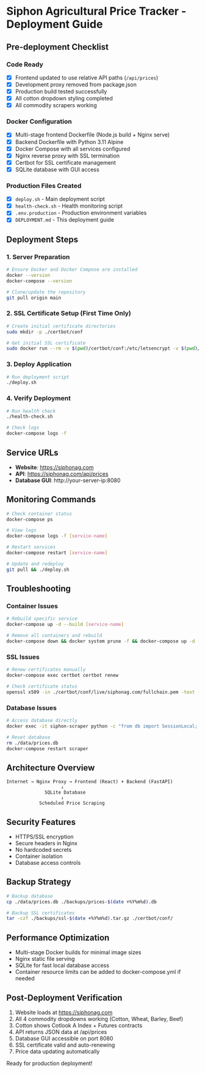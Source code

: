 # Siphon Agricultural Price Tracker - Deployment Guide

## Pre-deployment Checklist

### Code Ready
- [x] Frontend updated to use relative API paths (`/api/prices`)
- [x] Development proxy removed from package.json
- [x] Production build tested successfully
- [x] All cotton dropdown styling completed
- [x] All commodity scrapers working

### Docker Configuration
- [x] Multi-stage frontend Dockerfile (Node.js build + Nginx serve)
- [x] Backend Dockerfile with Python 3.11 Alpine
- [x] Docker Compose with all services configured
- [x] Nginx reverse proxy with SSL termination
- [x] Certbot for SSL certificate management
- [x] SQLite database with GUI access

### Production Files Created
- [x] `deploy.sh` - Main deployment script
- [x] `health-check.sh` - Health monitoring script
- [x] `.env.production` - Production environment variables
- [x] `DEPLOYMENT.md` - This deployment guide

## Deployment Steps

### 1. Server Preparation
```bash
# Ensure Docker and Docker Compose are installed
docker --version
docker-compose --version

# Clone/update the repository
git pull origin main
```

### 2. SSL Certificate Setup (First Time Only)
```bash
# Create initial certificate directories
sudo mkdir -p ./certbot/conf

# Get initial SSL certificate
sudo docker run --rm -v $(pwd)/certbot/conf:/etc/letsencrypt -v $(pwd)/certbot/www:/var/www/certbot certbot/certbot certonly --webroot --webroot-path=/var/www/certbot --email your-email@example.com --agree-tos --no-eff-email -d siphonag.com -d www.siphonag.com
```

### 3. Deploy Application
```bash
# Run deployment script
./deploy.sh
```

### 4. Verify Deployment
```bash
# Run health check
./health-check.sh

# Check logs
docker-compose logs -f
```

## Service URLs

- **Website**: https://siphonag.com
- **API**: https://siphonag.com/api/prices
- **Database GUI**: http://your-server-ip:8080

## Monitoring Commands

```bash
# Check container status
docker-compose ps

# View logs
docker-compose logs -f [service-name]

# Restart services
docker-compose restart [service-name]

# Update and redeploy
git pull && ./deploy.sh
```

## Troubleshooting

### Container Issues
```bash
# Rebuild specific service
docker-compose up -d --build [service-name]

# Remove all containers and rebuild
docker-compose down && docker system prune -f && docker-compose up -d --build
```

### SSL Issues
```bash
# Renew certificates manually
docker-compose exec certbot certbot renew

# Check certificate status
openssl x509 -in ./certbot/conf/live/siphonag.com/fullchain.pem -text -noout
```

### Database Issues
```bash
# Access database directly
docker exec -it siphon-scraper python -c "from db import SessionLocal; from models import Price; db = SessionLocal(); print('Records:', db.query(Price).count())"

# Reset database
rm ./data/prices.db
docker-compose restart scraper
```

## Architecture Overview

```
Internet → Nginx Proxy → Frontend (React) + Backend (FastAPI)
                    ↓
              SQLite Database
                    ↓
            Scheduled Price Scraping
```

## Security Features

- HTTPS/SSL encryption
- Secure headers in Nginx
- No hardcoded secrets
- Container isolation
- Database access controls

## Backup Strategy

```bash
# Backup database
cp ./data/prices.db ./backups/prices-$(date +%Y%m%d).db

# Backup SSL certificates
tar -czf ./backups/ssl-$(date +%Y%m%d).tar.gz ./certbot/conf/
```

## Performance Optimization

- Multi-stage Docker builds for minimal image sizes
- Nginx static file serving
- SQLite for fast local database access
- Container resource limits can be added to docker-compose.yml if needed

## Post-Deployment Verification

1. Website loads at https://siphonag.com
2. All 4 commodity dropdowns working (Cotton, Wheat, Barley, Beef)
3. Cotton shows Cotlook A Index + Futures contracts
4. API returns JSON data at /api/prices
5. Database GUI accessible on port 8080
6. SSL certificate valid and auto-renewing
7. Price data updating automatically

Ready for production deployment!